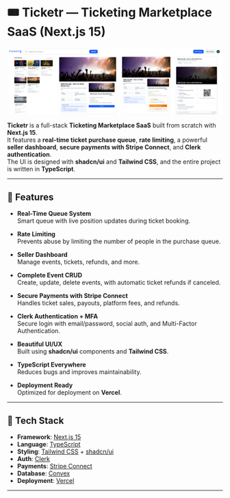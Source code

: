 # 🎟 Ticketr — Ticketing Marketplace SaaS (Next.js 15)

![Ticketr Banner](./images/Ticketr.png)

**Ticketr** is a full-stack **Ticketing Marketplace SaaS** built from scratch with **Next.js 15**.  
It features a **real-time ticket purchase queue**, **rate limiting**, a powerful **seller dashboard**, **secure payments with Stripe Connect**, and **Clerk authentication**.  
The UI is designed with **shadcn/ui** and **Tailwind CSS**, and the entire project is written in **TypeScript**.

---

## 🚀 Features

- **Real-Time Queue System**  
  Smart queue with live position updates during ticket booking.

- **Rate Limiting**  
  Prevents abuse by limiting the number of people in the purchase queue.

- **Seller Dashboard**  
  Manage events, tickets, refunds, and more.

- **Complete Event CRUD**  
  Create, update, delete events, with automatic ticket refunds if canceled.

- **Secure Payments with Stripe Connect**  
  Handles ticket sales, payouts, platform fees, and refunds.

- **Clerk Authentication + MFA**  
  Secure login with email/password, social auth, and Multi-Factor Authentication.

- **Beautiful UI/UX**  
  Built using **shadcn/ui** components and **Tailwind CSS**.

- **TypeScript Everywhere**  
  Reduces bugs and improves maintainability.

- **Deployment Ready**  
  Optimized for deployment on **Vercel**.

---

## 🧱 Tech Stack

- **Framework**: [Next.js 15](https://nextjs.org/)
- **Language**: [TypeScript](https://www.typescriptlang.org/)
- **Styling**: [Tailwind CSS](https://tailwindcss.com/) + [shadcn/ui](https://ui.shadcn.com/)
- **Auth**: [Clerk](https://clerk.com/)
- **Payments**: [Stripe Connect](https://stripe.com/connect)
- **Database**: [Convex](https://www.convex.dev/)
- **Deployment**: [Vercel](https://vercel.com/)

---